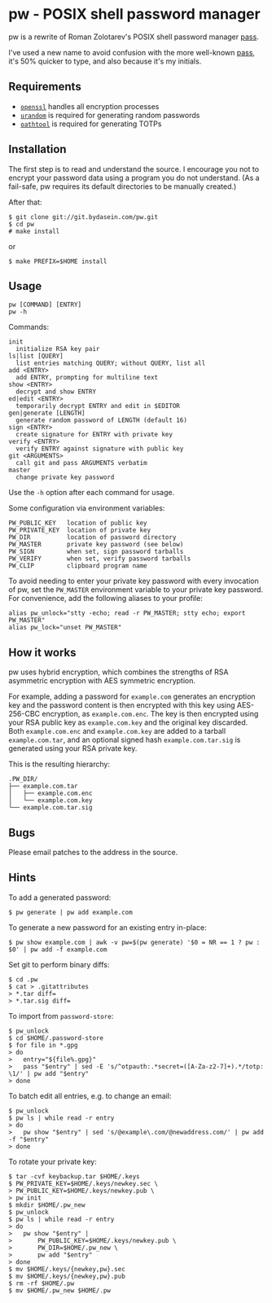 pw - POSIX shell password manager
=================================

pw is a rewrite of Roman Zolotarev's POSIX shell password manager [pass][1].

I've used a new name to avoid confusion with the more well-known
[pass][2], it's 50% quicker to type, and also because it's my initials.


Requirements
------------

- [`openssl`][3] handles all encryption processes
- [`urandom`][4] is required for generating random passwords
- [`oathtool`][5] is required for generating TOTPs


Installation
------------

The first step is to read and understand the source. I encourage you not to
encrypt your password data using a program you do not understand. (As a
fail-safe, pw requires its default directories to be manually created.)

After that:

	$ git clone git://git.bydasein.com/pw.git
	$ cd pw
	# make install

or

	$ make PREFIX=$HOME install


Usage
-----

	pw [COMMAND] [ENTRY]
	pw -h

Commands:

	init
	  initialize RSA key pair
	ls|list [QUERY]
	  list entries matching QUERY; without QUERY, list all
	add <ENTRY>
	  add ENTRY, prompting for multiline text
	show <ENTRY>
	  decrypt and show ENTRY
	ed|edit <ENTRY>
	  temporarily decrypt ENTRY and edit in $EDITOR
	gen|generate [LENGTH]
	  generate random password of LENGTH (default 16)
	sign <ENTRY>
	  create signature for ENTRY with private key
	verify <ENTRY>
	  verify ENTRY against signature with public key
	git <ARGUMENTS>
	  call git and pass ARGUMENTS verbatim
	master
	  change private key password

Use the `-h` option after each command for usage.

Some configuration via environment variables:

	PW_PUBLIC_KEY	location of public key
	PW_PRIVATE_KEY	location of private key
	PW_DIR			location of password directory
	PW_MASTER		private key password (see below)
	PW_SIGN			when set, sign password tarballs
	PW_VERIFY		when set, verify password tarballs
	PW_CLIP			clipboard program name

To avoid needing to enter your private key password with every invocation of
pw, set the `PW_MASTER` environment variable to your private key password.
For convenience, add the following aliases to your profile:

	alias pw_unlock="stty -echo; read -r PW_MASTER; stty echo; export PW_MASTER"
	alias pw_lock="unset PW_MASTER"


How it works
------------

pw uses hybrid encryption, which combines the strengths of RSA asymmetric
encryption with AES symmetric encryption.

For example, adding a password for `example.com` generates an encryption key and
the password content is then encrypted with this key using AES-256-CBC
encryption, as `example.com.enc`. The key is then encrypted using your RSA
public key as `example.com.key` and the original key discarded. Both
`example.com.enc` and `example.com.key` are added to a tarball
`example.com.tar`, and an optional signed hash `example.com.tar.sig` is
generated using your RSA private key.

This is the resulting hierarchy:

	.PW_DIR/
	├── example.com.tar
	│   ├── example.com.enc
	│   └── example.com.key
	└── example.com.tar.sig


Bugs
----

Please email patches to the address in the source.


Hints
-----

To add a generated password:

	$ pw generate | pw add example.com

To generate a new password for an existing entry in-place:

	$ pw show example.com | awk -v pw=$(pw generate) '$0 = NR == 1 ? pw : $0' | pw add -f example.com

Set git to perform binary diffs:

	$ cd .pw
	$ cat > .gitattributes
	> *.tar diff=
	> *.tar.sig diff=

To import from `password-store`:

	$ pw_unlock
	$ cd $HOME/.password-store
	$ for file in *.gpg
	> do
	>	entry="${file%.gpg}"
	>	pass "$entry" | sed -E 's/^otpauth:.*secret=([A-Za-z2-7]+).*/totp: \1/' | pw add "$entry"
	> done

To batch edit all entries, e.g. to change an email:

	$ pw_unlock
	$ pw ls | while read -r entry
	> do
	>	pw show "$entry" | sed 's/@example\.com/@newaddress.com/' | pw add -f "$entry"
	> done

To rotate your private key:

	$ tar -cvf keybackup.tar $HOME/.keys
	$ PW_PRIVATE_KEY=$HOME/.keys/newkey.sec \
	> PW_PUBLIC_KEY=$HOME/.keys/newkey.pub \
	> pw init
	$ mkdir $HOME/.pw_new
	$ pw_unlock
	$ pw ls | while read -r entry
	> do
	>	pw show "$entry" |
	>		PW_PUBLIC_KEY=$HOME/.keys/newkey.pub \
	>		PW_DIR=$HOME/.pw_new \
	>		pw add "$entry"
	> done
	$ mv $HOME/.keys/{newkey,pw}.sec
	$ mv $HOME/.keys/{newkey,pw}.pub
	$ rm -rf $HOME/.pw
	$ mv $HOME/.pw_new $HOME/.pw


[1]: https://www.romanzolotarev.com/pass.html
[2]: https://www.passwordstore.org
[3]: https://man.openbsd.org/openssl
[4]: https://man.openbsd.org/urandom
[5]: https://www.nongnu.org/oath-toolkit/
